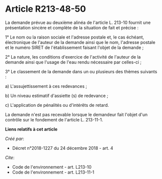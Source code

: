 # Article R213-48-50

La demande prévue au deuxième alinéa de l'article L. 213-10 fournit une présentation sincère et complète de la situation de
fait et précise : 

1° Le nom ou la raison sociale et l'adresse postale et, le cas échéant, électronique de l'auteur de la demande ainsi que le
nom, l'adresse postale et le numéro SIRET de l'établissement faisant l'objet de la demande ; 

2° La nature, les conditions d'exercice de l'activité de l'auteur de la demande ainsi que l'usage de l'eau rendu nécessaire
par celles-ci ; 

3° Le classement de la demande dans un ou plusieurs des thèmes suivants : 

a) L'assujettissement à ces redevances ; 

b) Un niveau estimatif d'assiette (s) de redevance ; 

c) L'application de pénalités ou d'intérêts de retard. 

La demande n'est pas recevable lorsque le demandeur fait l'objet d'un contrôle sur le fondement de l'article L. 213-11-1.

**Liens relatifs à cet article**

_Créé par_:

  - Décret n°2018-1227 du 24 décembre 2018 - art. 4

_Cite_:

  - Code de l'environnement - art. L213-10
  - Code de l'environnement - art. L213-11-1
